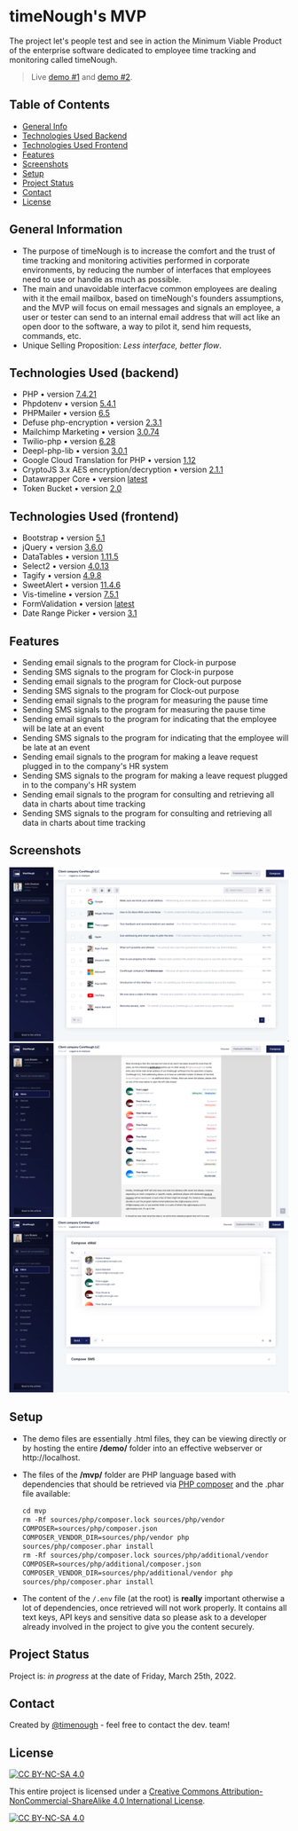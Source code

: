 # timeNough's MVP
The project let's people test and see in action the Minimum Viable Product of the enterprise software dedicated to employee time tracking and monitoring called timeNough.

> Live [demo #1](https://www.timenough.com/demo/mailboxes/2.l.bowen) and [demo #2](https://www.timenough.com/demo/mailboxes/1.j.doeson).

## Table of Contents
* [General Info](#general-information)
* [Technologies Used Backend](#technologies-used-backend)
* [Technologies Used Frontend](#technologies-used-frontend)
* [Features](#features)
* [Screenshots](#screenshots)
* [Setup](#setup)
* [Project Status](#project-status)
* [Contact](#contact)
* [License](#license)


## General Information
- The purpose of timeNough is to increase the comfort and the trust of time tracking and monitoring activities performed in corporate environments, by reducing the number of interfaces that employees need to use or handle as much as possible.
- The main and unavoidable interfacve common employees are dealing with it the email mailbox, based on timeNough's founders assumptions, and the MVP will focus on email messages and signals an employee, a user or tester can send to an internal email address that will act like an open door to the software, a way to pilot it, send him requests, commands, etc.
- Unique Selling Proposition: _Less interface, better flow_.


## Technologies Used (backend)
- PHP • version [7.4.21](https://www.php.net/ChangeLog-7.php#7.4.21)
- Phpdotenv • version [5.4.1](https://github.com/vlucas/phpdotenv)
- PHPMailer • version [6.5](https://github.com/PHPMailer/PHPMailer)
- Defuse php-encryption • version [2.3.1](https://github.com/defuse/php-encryption)
- Mailchimp Marketing • version [3.0.74](https://github.com/mailchimp/mailchimp-marketing-php)
- Twilio-php • version [6.28](https://github.com/twilio/twilio-php)
- Deepl-php-lib • version [3.0.1](https://github.com/Baby-Markt/deepl-php-lib)
- Google Cloud Translation for PHP • version [1.12](https://github.com/googleapis/google-cloud-php-translate)
- CryptoJS 3.x AES encryption/decryption • version [2.1.1](https://github.com/brainfoolong/cryptojs-aes-php)
- Datawrapper Core • version [latest](https://github.com/datawrapper/datawrapper)
- Token Bucket • version [2.0](https://github.com/bandwidth-throttle/token-bucket)


## Technologies Used (frontend)
- Bootstrap • version [5.1](https://getbootstrap.com/docs/5.1/getting-started/introduction/)
- jQuery • version [3.6.0](https://blog.jquery.com/2021/03/02/jquery-3-6-0-released)
- DataTables • version [1.11.5](https://datatables.net/download/)
- Select2 • version [4.0.13](https://github.com/select2/select2/releases)
- Tagify • version [4.9.8](https://github.com/yairEO/tagify)
- SweetAlert • version [11.4.6](https://github.com/sweetalert2/sweetalert2)
- Vis-timeline • version [7.5.1](https://github.com/visjs/vis-timeline)
- FormValidation • version [latest](https://github.com/form-validation/form-validation)
- Date Range Picker • version [3.1](https://github.com/dangrossman/daterangepicker)


## Features
- Sending email signals to the program for Clock-in purpose
- Sending SMS signals to the program for Clock-in purpose
- Sending email signals to the program for Clock-out purpose
- Sending SMS signals to the program for Clock-out purpose
- Sending email signals to the program for measuring the pause time
- Sending SMS signals to the program for measuring the pause time
- Sending email signals to the program for indicating that the employee will be late at an event
- Sending SMS signals to the program for indicating that the employee will be late at an event
- Sending email signals to the program for making a leave request plugged in to the company's HR system
- Sending SMS signals to the program for making a leave request plugged in to the company's HR system
- Sending email signals to the program for consulting and retrieving all data in charts about time tracking
- Sending SMS signals to the program for consulting and retrieving all data in charts about time tracking


## Screenshots
![screenshot 1](./README.md.screenshot-1.png)
![screenshot 2](./README.md.screenshot-2.png)
![screenshot 3](./README.md.screenshot-3.png)


## Setup
- The demo files are essentially .html files, they can be viewing directly or by hosting the entire __/demo/__ folder into an effective webserver or http://localhost.
- The files of the __/mvp/__ folder are PHP language based with dependencies that should be retrieved via [PHP composer](https://getcomposer.org/) and the .phar file available:

    ```
    cd mvp
    rm -Rf sources/php/composer.lock sources/php/vendor
    COMPOSER=sources/php/composer.json COMPOSER_VENDOR_DIR=sources/php/vendor php sources/php/composer.phar install
    rm -Rf sources/php/composer.lock sources/php/additional/vendor
    COMPOSER=sources/php/additional/composer.json COMPOSER_VENDOR_DIR=sources/php/additional/vendor php sources/php/composer.phar install
    ```
- The content of the `/.env` file (at the root) is __really__ important otherwise a lot of dependencies, once retrieved will not work properly. It contains all text keys, API keys and sensitive data so please ask to a developer already involved in the project to give you the content securely.

## Project Status
Project is: _in progress_ at the date of Friday, March 25th, 2022.


## Contact
Created by [@timenough](https://github.com/timenough) - feel free to contact the dev. team!


## License

[![CC BY-NC-SA 4.0][cc-by-nc-sa-shield]][cc-by-nc-sa]

This entire project is licensed under a
[Creative Commons Attribution-NonCommercial-ShareAlike 4.0 International License][cc-by-nc-sa].

[![CC BY-NC-SA 4.0][cc-by-nc-sa-image]][cc-by-nc-sa]

[cc-by-nc-sa]: http://creativecommons.org/licenses/by-nc-sa/4.0/
[cc-by-nc-sa-image]: https://licensebuttons.net/l/by-nc-sa/4.0/88x31.png
[cc-by-nc-sa-shield]: https://img.shields.io/badge/License-CC%20BY--NC--SA%204.0-lightgrey.svg

